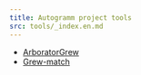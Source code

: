 ```yaml
---
title: Autogramm project tools
src: tools/_index.en.md
---
```


 * [ArboratorGrew](https://arborator.github.io/)
 * [Grew-match](http://match.grew.fr/)